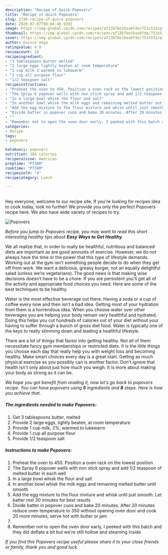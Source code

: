 ```yaml
---
description: "Recipe of Quick Popovers"
title: "Recipe of Quick Popovers"
slug: 2736-recipe-of-quick-popovers
date: 2020-07-07T08:04:48.939Z
image: https://img-global.cpcdn.com/recipes/af13b7be16aa6fde/751x532cq70/popovers-recipe-main-photo.jpg
thumbnail: https://img-global.cpcdn.com/recipes/af13b7be16aa6fde/751x532cq70/popovers-recipe-main-photo.jpg
cover: https://img-global.cpcdn.com/recipes/af13b7be16aa6fde/751x532cq70/popovers-recipe-main-photo.jpg
author: Gussie Vega
ratingvalue: 4.9
reviewcount: 10
recipeingredient:
- "3 tablespoons butter melted"
- "2 large eggs lightly beaten at room temperature"
- "1 cup milk 2 warmed to lukewarm"
- "1 cup all purpose flour"
- "1/2 teaspoon salt"
recipeinstructions:
- "Preheat the oven to 450. Position a oven rack on the lowest position"
- "The Spray 6 popover wells with non stick spray and add 1/2 teaspoon of melted butter in each well"
- "In a large bowl whisk the flour and salt"
- "In another bowl whisk the milk eggs and remaining melted butter until smooth"
- "Add the egg mixture to the flour mixture and whisk until just smooth. Let batter rest 30 minutes for best results"
- "Divide batter in popover cuos and bake 20 minutes. After 20 minutes reduce oven temperature to 350 without opening oven door and cook 20 more minutes, serve hot with butter or jam"
- ""
- "Remember not to open the oven door early, I peeked with this batch and they did deflate a bit but we&#39;re still hollow and steaming inside"
categories:
- Recipe
tags:
- popovers

katakunci: popovers 
nutrition: 164 calories
recipecuisine: American
preptime: "PT36M"
cooktime: "PT36M"
recipeyield: "4"
recipecategory: Lunch

---
```

<br>
Hey everyone, welcome to our recipe site, If you're looking for recipes idea to cook today, look no further! We provide you only the perfect Popovers recipe here. We also have wide variety of recipes to try.
<br>


![Popovers](https://img-global.cpcdn.com/recipes/af13b7be16aa6fde/751x532cq70/popovers-recipe-main-photo.jpg)

<i>Before you jump to Popovers recipe, you may want to read this short interesting healthy tips about <strong>Easy Ways to Get Healthy</strong>.</i>

We all realize that, in order to really be healthful, nutritious and balanced diets are important as are good amounts of exercise. However, we do not always have the time or the power that this type of lifestyle demands. Working out at the gym isn't something people decide to do when they get off from work. We want a delicious, greasy burger, not an equally delightful salad (unless we’re vegetarians). The good news is that making wise decisions doesn’t have to be a chore. If you are persistent you'll get all of the activity and appropriate food choices you need. Here are some of the best techniques to be healthy.

Water is the most effective beverage out there. Having a soda or a cup of coffee every now and then isn’t a bad idea. Getting most of your hydration from them is a horrendous idea. When you choose water over other beverages you are helping your body remain very healthful and hydrated. Doing this helps you cut hundreds of calories out of your diet without your having to suffer through a bunch of gross diet food. Water is typically one of the keys to really slimming down and leading a healthful lifestyle.

There are a lot of things that factor into getting healthy. Not all of them necessitate fancy gym memberships or restricted diets. It is the little things you choose each day that really help you with weight loss and becoming healthy. Make smart choices every day is a great start. Getting as much physical exercise as you possibly can is another factor. Don't ignore that health isn't only about just how much you weigh. It is more about making your body as strong as it can be. 


<i>We hope you got benefit from reading it, now let's go back to popovers recipe. You can have popovers using <strong>5</strong> ingredients and <strong>8</strong> steps. Here is how you achieve that.
</i>

##### The ingredients needed to make Popovers:

1. Get 3 tablespoons butter, melted
1. Provide 2 large eggs, lightly beaten, at room temperature
1. Provide 1 cup milk, 2%, warmed to lukewarm
1. Provide 1 cup all purpose flour
1. Provide 1/2 teaspoon salt


##### Instructions to make Popovers:

1. Preheat the oven to 450. Position a oven rack on the lowest position
1. The Spray 6 popover wells with non stick spray and add 1/2 teaspoon of melted butter in each well
1. In a large bowl whisk the flour and salt
1. In another bowl whisk the milk eggs and remaining melted butter until smooth
1. Add the egg mixture to the flour mixture and whisk until just smooth. Let batter rest 30 minutes for best results
1. Divide batter in popover cuos and bake 20 minutes. After 20 minutes reduce oven temperature to 350 without opening oven door and cook 20 more minutes, serve hot with butter or jam
1. 
1. Remember not to open the oven door early, I peeked with this batch and they did deflate a bit but we&#39;re still hollow and steaming inside


<i>If you find this Popovers recipe useful please share it to your close friends or family, thank you and good luck.</i>
